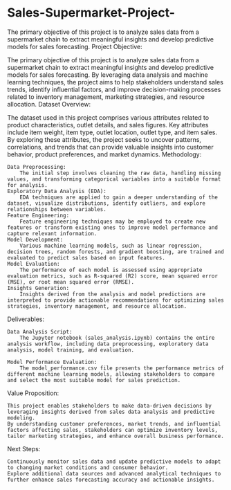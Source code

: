# Sales-Supermarket-Project-
The primary objective of this project is to analyze sales data from a supermarket chain to extract meaningful insights and develop predictive models for sales forecasting.
Project Objective:

The primary objective of this project is to analyze sales data from a supermarket chain to extract meaningful insights and develop predictive models for sales forecasting. By leveraging data analysis and machine learning techniques, the project aims to help stakeholders understand sales trends, identify influential factors, and improve decision-making processes related to inventory management, marketing strategies, and resource allocation.
Dataset Overview:

The dataset used in this project comprises various attributes related to product characteristics, outlet details, and sales figures. Key attributes include item weight, item type, outlet location, outlet type, and item sales. By exploring these attributes, the project seeks to uncover patterns, correlations, and trends that can provide valuable insights into customer behavior, product preferences, and market dynamics.
Methodology:

    Data Preprocessing:
        The initial step involves cleaning the raw data, handling missing values, and transforming categorical variables into a suitable format for analysis.
    Exploratory Data Analysis (EDA):
        EDA techniques are applied to gain a deeper understanding of the dataset, visualize distributions, identify outliers, and explore relationships between variables.
    Feature Engineering:
        Feature engineering techniques may be employed to create new features or transform existing ones to improve model performance and capture relevant information.
    Model Development:
        Various machine learning models, such as linear regression, decision trees, random forests, and gradient boosting, are trained and evaluated to predict sales based on input features.
    Model Evaluation:
        The performance of each model is assessed using appropriate evaluation metrics, such as R-squared (R2) score, mean squared error (MSE), or root mean squared error (RMSE).
    Insights Generation:
        Insights derived from the analysis and model predictions are interpreted to provide actionable recommendations for optimizing sales strategies, inventory management, and resource allocation.

Deliverables:

    Data Analysis Script:
        The Jupyter notebook (sales_analysis.ipynb) contains the entire analysis workflow, including data preprocessing, exploratory data analysis, model training, and evaluation.

    Model Performance Evaluation:
        The model_performance.csv file presents the performance metrics of different machine learning models, allowing stakeholders to compare and select the most suitable model for sales prediction.

Value Proposition:

    This project enables stakeholders to make data-driven decisions by leveraging insights derived from sales data analysis and predictive modeling.
    By understanding customer preferences, market trends, and influential factors affecting sales, stakeholders can optimize inventory levels, tailor marketing strategies, and enhance overall business performance.

Next Steps:

    Continuously monitor sales data and update predictive models to adapt to changing market conditions and consumer behavior.
    Explore additional data sources and advanced analytical techniques to further enhance sales forecasting accuracy and actionable insights.
